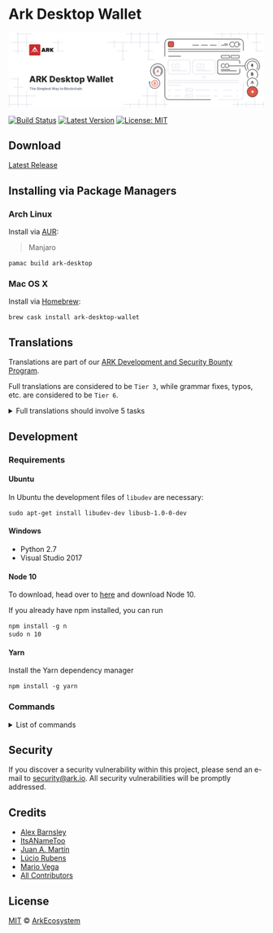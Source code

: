 # Ark Desktop Wallet

![Ark Desktop Wallet](./banner.png)

[![Build Status](https://badgen.now.sh/circleci/github/ArkEcosystem/desktop-wallet)](https://circleci.com/gh/ArkEcosystem/desktop-wallet)
[![Latest Version](https://badgen.now.sh/github/release/ArkEcosystem/desktop-wallet)](https://github.com/ArkEcosystem/desktop-wallet/releases)
[![License: MIT](https://badgen.now.sh/badge/license/MIT/green)](https://opensource.org/licenses/MIT)

## Download
[Latest Release](https://github.com/ArkEcosystem/ark-desktop/releases)

## Installing via Package Managers

### Arch Linux

Install via [AUR](https://aur.archlinux.org/packages/ark-desktop):

> Manjaro

```shell
pamac build ark-desktop
```

### Mac OS X

Install via [Homebrew](https://brew.sh/):

```shell
brew cask install ark-desktop-wallet
```

## Translations

Translations are part of our [ARK Development and Security Bounty Program](https://blog.ark.io/ark-development-and-security-bounty-program-a95122d06879).

Full translations are considered to be `Tier 3`, while grammar fixes, typos, etc. are considered to be `Tier 6`.

<details><summary>Full translations should involve 5 tasks</summary>

 - Create a pull request for the language you are going to translate. If you have doubts about something, use English to explain them.
 - Translate the textual content of the application, using the [English language file](https://github.com/ArkEcosystem/desktop-wallet/blob/develop/src/renderer/i18n/locales/en-US.js) as the reference. To do that, a new file, with the language locale code should be created. The name of the file should be a valid [RFC 5646](https://tools.ietf.org/html/rfc5646).
 - Add the language to the [English language file](https://github.com/ArkEcosystem/desktop-wallet/blob/develop/src/renderer/i18n/locales/en-US.js) at the `LANGUAGES` key.
 - Update the [date and time formats file](https://github.com/ArkEcosystem/desktop-wallet/blob/develop/src/renderer/i18n/date-time-formats.js) to include the short and long format that are used commonly by native speakers.
 - Update the [number formats file](https://github.com/ArkEcosystem/desktop-wallet/blob/develop/src/renderer/i18n/number-formats.js) to include the preferred way of displaying currencies used commonly by native speakers.
 - Add the language at the `I18N.enabledLocales` array at the [main configuration file](https://github.com/ArkEcosystem/desktop-wallet/blob/develop/config/index.js). This step is necessary to make the language would not be available.
 - Execute the application. Go to the [ development section](https://github.com/ArkEcosystem/desktop-wallet#development) to learn how to install the requirements and execute it.

</details>

## Development

### Requirements

#### Ubuntu
In Ubuntu the development files of `libudev` are necessary:
```
sudo apt-get install libudev-dev libusb-1.0-0-dev
```

#### Windows
- Python 2.7
- Visual Studio 2017

#### Node 10
To download, head over to [here](https://nodejs.org/en/) and download Node 10.

If you already have npm installed, you can run
```
npm install -g n
sudo n 10
```

#### Yarn
Install the Yarn dependency manager
```
npm install -g yarn
```

### Commands

<details><summary>List of commands</summary>

``` bash
# Install dependencies
yarn install

# Execute the application. Making changes in the code, updates the application (hot reloading).
yarn dev

# Lint all JS/Vue files in the `src` and `__tests__`
yarn lint

# Lint, and fix, all JS/Vue files in `src` and `__tests__`
yarn lint:fix

# Check that all dependencies are used
yarn depcheck

# Collect the code and produce a compressed file
yarn pack

# Build electron application for production (Current OS)
yarn build

# Build electron application for production (Windows)
yarn build:win

# Build electron application for production (Mac)
yarn build:mac

# Build electron application for production (Linux)
yarn build:linux

# Run unit and end-to-end tests
yarn test

# Run unit tests
yarn test:unit

# Run unit tests and generate and display the coverage report
yarn test:unit:coverage

# Run unit tests and watch for changes to re-run the tests
yarn test:unit:watch

# Run end-to-end tests, without building the application
yarn test:e2e

# Build the application and run end-to-end tests
yarn test:e2e:full
```

</details>

## Security

If you discover a security vulnerability within this project, please send an e-mail to security@ark.io. All security vulnerabilities will be promptly addressed.

## Credits

 - [Alex Barnsley](https://github.com/alexbarnsley)
 - [ItsANameToo](https://github.com/ItsANameToo)
 - [Juan A. Martín](https://github.com/j-a-m-l)
 - [Lúcio Rubens](https://github.com/luciorubeens)
 - [Mario Vega](https://github.com/mvega3)
 - [All Contributors](../../contributors)

## License

[MIT](LICENSE) © [ArkEcosystem](https://ark.io)
